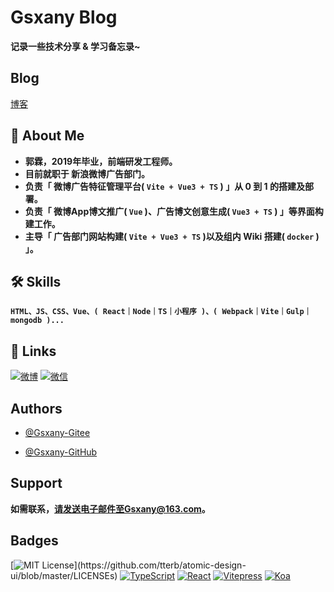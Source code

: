 # Gsxany Blog

**记录一些技术分享 & 学习备忘录~**

## Blog

[博客](https://www.gsxany.com)

## 🚀 About Me

- **郭霖，2019年毕业，前端研发工程师。**
- **目前就职于 新浪微博广告部门。**
- **负责「 微博广告特征管理平台( `Vite + Vue3 + TS` ) 」从 0 到 1 的搭建及部署。**
- **负责「 微博App博文推广( `Vue` )、广告博文创意生成( `Vue3 + TS` ) 」等界面构建工作。**
- **主导「 广告部门网站构建( `Vite + Vue3 + TS` )以及组内 Wiki 搭建( `docker` ) 」。**

## 🛠 Skills

**`HTML、JS、CSS、Vue、( React｜Node｜TS｜小程序 )、( Webpack｜Vite｜Gulp｜mongodb )...`**

## 🔗 Links

[![微博](https://img.shields.io/badge/weibo-d13a34?style=for-the-badge&logo=sina-weibo&logoColor=white)](https://weibo.com/u/7820781149)
[![微信](https://img.shields.io/badge/%E5%BE%AE%E4%BF%A1-95d258?style=for-the-badge&logo=wechat&logoColor=white)](https://www.gsxany.com/qr-code/wx/)

## Authors

- [@Gsxany-Gitee](https://gitee.com/gsxany)

- [@Gsxany-GitHub](https://github.com/gsxany)

## Support

**如需联系，请发送电子邮件至Gsxany@163.com。**

## Badges

[![MIT License](https://img.shields.io/apm/l/atomic-design-ui.svg?)](https://github.com/tterb/atomic-design-ui/blob/master/LICENSEs)
[![TypeScript](https://img.shields.io/badge/Typescript-4.1+-80d8f7?labelColor=blue&color=fff)](https://github.com/microsoft/TypeScript)
[![React](https://img.shields.io/badge/React-17.0+-80d8f7?labelColor=80d8f7&color=fff)](https://github.com/facebook/react)
[![Vitepress](https://img.shields.io/badge/Vitepress-4.1+-6fbd91?labelColor=42b983&color=fff)](https://github.com/vuejs/vitepress)
[![Koa](https://img.shields.io/badge/koa-2.7+-6fbd91?labelColor=000&color=fff)](https://github.com/koajs/koa)
